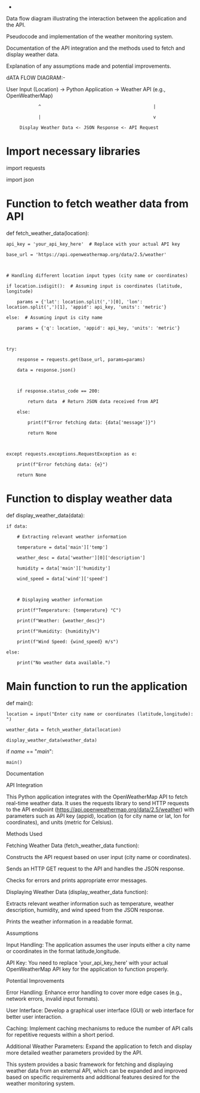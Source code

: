 -
Data flow diagram illustrating the interaction between the application and the API.

Pseudocode and implementation of the weather monitoring system.

Documentation of the API integration and the methods used to fetch and display weather data.

Explanation of any assumptions made and potential improvements.



dATA FLOW DIAGRAM:-



User Input (Location) -> Python Application -> Weather API (e.g., OpenWeatherMap)

                ^                                          |

                |                                          v

         Display Weather Data <- JSON Response <- API Request





# Import necessary libraries

import requests

import json



# Function to fetch weather data from API

def fetch_weather_data(location):

    api_key = 'your_api_key_here'  # Replace with your actual API key

    base_url = 'https://api.openweathermap.org/data/2.5/weather'



    # Handling different location input types (city name or coordinates)

    if location.isdigit():  # Assuming input is coordinates (latitude, longitude)

        params = {'lat': location.split(',')[0], 'lon': location.split(',')[1], 'appid': api_key, 'units': 'metric'}

    else:  # Assuming input is city name

        params = {'q': location, 'appid': api_key, 'units': 'metric'}



    try:

        response = requests.get(base_url, params=params)

        data = response.json()



        if response.status_code == 200:

            return data  # Return JSON data received from API

        else:

            print(f"Error fetching data: {data['message']}")

            return None



    except requests.exceptions.RequestException as e:

        print(f"Error fetching data: {e}")

        return None



# Function to display weather data

def display_weather_data(data):

    if data:

        # Extracting relevant weather information

        temperature = data['main']['temp']

        weather_desc = data['weather'][0]['description']

        humidity = data['main']['humidity']

        wind_speed = data['wind']['speed']



        # Displaying weather information

        print(f"Temperature: {temperature} °C")

        print(f"Weather: {weather_desc}")

        print(f"Humidity: {humidity}%")

        print(f"Wind Speed: {wind_speed} m/s")

    else:

        print("No weather data available.")



# Main function to run the application

def main():

    location = input("Enter city name or coordinates (latitude,longitude): ")

    weather_data = fetch_weather_data(location)

    display_weather_data(weather_data)



if _name_ == "_main_":

    main()



Documentation

API Integration

This Python application integrates with the OpenWeatherMap API to fetch real-time weather data. It uses the requests library to send HTTP requests to the API endpoint (https://api.openweathermap.org/data/2.5/weather) with parameters such as API key (appid), location (q for city name or lat, lon for coordinates), and units (metric for Celsius).



Methods Used

Fetching Weather Data (fetch_weather_data function):



Constructs the API request based on user input (city name or coordinates).

Sends an HTTP GET request to the API and handles the JSON response.

Checks for errors and prints appropriate error messages.

Displaying Weather Data (display_weather_data function):



Extracts relevant weather information such as temperature, weather description, humidity, and wind speed from the JSON response.

Prints the weather information in a readable format.

Assumptions

Input Handling: The application assumes the user inputs either a city name or coordinates in the format latitude,longitude.

API Key: You need to replace 'your_api_key_here' with your actual OpenWeatherMap API key for the application to function properly.

Potential Improvements

Error Handling: Enhance error handling to cover more edge cases (e.g., network errors, invalid input formats).

User Interface: Develop a graphical user interface (GUI) or web interface for better user interaction.

Caching: Implement caching mechanisms to reduce the number of API calls for repetitive requests within a short period.

Additional Weather Parameters: Expand the application to fetch and display more detailed weather parameters provided by the API.

This system provides a basic framework for fetching and displaying weather data from an external API, which can be expanded and improved based on specific requirements and additional features desired for the weather monitoring system.
